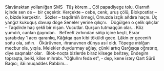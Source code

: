 Slavânsktan yollanılğan SMS
 
Tüş körem... Çöl papadiyege tolu.
Olarnıñ içinde sen de –  bir çeçektir.
Kerçekte – cebe, cenk, uruş çölü,
Blokpostlar – o, bizde kerçektir.
 
Sözler – taqdirniñ örnegi,
Omuzda izçik añdıra haçnı.
Üç yanğız kukuquş davuşı döge
Seneler yerine qılıçnı.
 
Dögülgen o çelik qılıçlar –
Taqdirde haç şekli bir nişan.
Vucutlar. Qurşun tutmaqçün olar...
Köz yumdıñ, canlan ğayrıdan.
 
BeTeeR zırhından siñip içine keçti,
Esrar şarabıday 1 accı qaranlıq,
Kâğıtqa qan kibi töküldi gece.
Lâkin er geceniñ soñu ola, sıñırı.
 
Ökürüvnen, ıñranuvnen dünya asıl oldı.
Töpege ıntılğan mecbur ola, yıqıla.
Melekler duydurmay ağlay, çünki artıq
Qarğışqa oğratırıq, diye saqınalar olar.
 
Blok-noqta bizlerde biraz kilsege beñzey,
Endegim topraqta, belki, kilse mihrabı.
"Oğluñnı feda et", - dep, kene istey
Qart Sürü Baqıcı, ilâi muqaddes Rabbim...
